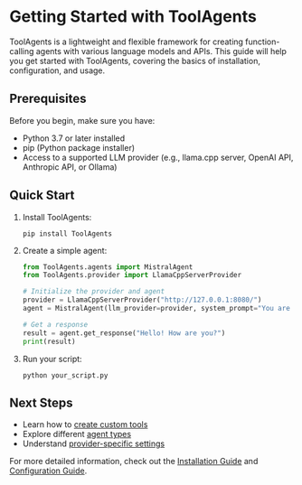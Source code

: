 # Getting Started with ToolAgents

ToolAgents is a lightweight and flexible framework for creating function-calling agents with various language models and APIs. This guide will help you get started with ToolAgents, covering the basics of installation, configuration, and usage.

## Prerequisites

Before you begin, make sure you have:

- Python 3.7 or later installed
- pip (Python package installer)
- Access to a supported LLM provider (e.g., llama.cpp server, OpenAI API, Anthropic API, or Ollama)

## Quick Start

1. Install ToolAgents:
   ```
   pip install ToolAgents
   ```

2. Create a simple agent:

   ```python
   from ToolAgents.agents import MistralAgent
   from ToolAgents.provider import LlamaCppServerProvider

   # Initialize the provider and agent
   provider = LlamaCppServerProvider("http://127.0.0.1:8080/")
   agent = MistralAgent(llm_provider=provider, system_prompt="You are a helpful assistant.")

   # Get a response
   result = agent.get_response("Hello! How are you?")
   print(result)
   ```

4. Run your script:
   ```
   python your_script.py
   ```

## Next Steps

- Learn how to [create custom tools](configuration.md#creating-custom-tools)
- Explore different [agent types](configuration.md#agent-types)
- Understand [provider-specific settings](configuration.md#provider-settings)

For more detailed information, check out the [Installation Guide](installation.md) and [Configuration Guide](configuration.md).